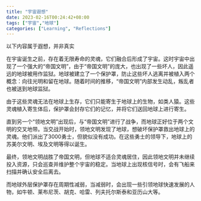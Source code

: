 ```yaml
---
title: "宇宙遐想"
date: 2023-02-16T00:24:42+08:00
tags: ["宇宙","地球"]
categories: ["Learning", "Reflections"]
---
```


以下内容属于遐想，并非真实

​		在宇宙诞生之前，存在着无限寿命的灵魂，它们融合后形成了宇宙。这时宇宙中出现了一个强大的“帝国文明”，由于“帝国文明”的庞大，也出现了一些坏人，因此遥远的地球被用作监狱。地球被建立了一个保护罩，防止这些坏人逃离并被植入两个概念：向往光明和留在地球。随着时间的推移，“帝国文明”内部发生动乱，叛乱者也被送到地球监狱。

​		由于这些灵魂无法在地球上生存，它们只能寄生于地球上的生物，如类人猿。这些灵魂植入寄生体后，保护罩会封存它们的记忆，并将它们送回地球上进行寄生。

​		直到另一个“领地文明”出现后，与“帝国文明”进行了战争，而地球正好位于两个文明的交叉地带。当交战开始时，领地文明发现了地球，想破坏保护罩救出地球上的灵魂。他们派出了3000勇士，但貌似没有成功。在这些勇士的领导下，地球上的苏美尔文明、埃及文明等得以诞生。

​		最终，领地文明战胜了帝国文明，但地球不适合灵魂居住，因此领地文明并未继续投入资源，只会巡查并维护整个宇宙的稳定。当地球上出现核信号时，会有飞船来扫描并确认安全后离去。

​		而地球外层保护罩存在周期性减弱，当减弱时，会出现一些引领地球快速发展的人物，如牛顿、莱布尼茨、胡克、哈雷、列夫托尔斯泰和亚历山大等。